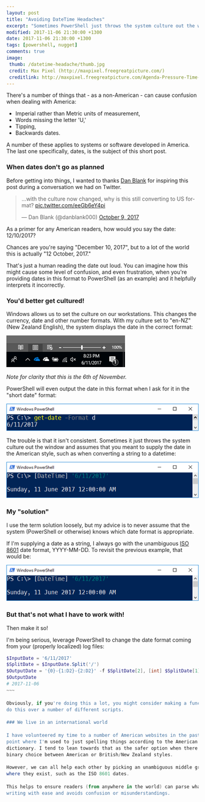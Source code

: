 ```yaml
---
layout: post
title: "Avoiding DateTime Headaches"
excerpt: "Sometimes PowerShell just throws the system culture out the window and assumes that you meant to supply the date in the American style."
modified: 2017-11-06 21:30:00 +1300
date: 2017-11-06 21:30:00 +1300
tags: [powershell, nugget]
comments: true
image:
 thumb: /datetime-headache/thumb.jpg
 credit: Max Pixel (http://maxpixel.freegreatpicture.com/)
 creditlink: http://maxpixel.freegreatpicture.com/Agenda-Pressure-Time-Plans-819288
---
```


There's a number of things that - as a non-American - can cause confusion when
dealing with America:

-   Imperial rather than Metric units of measurement,
-   Words missing the letter 'U,'
-   Tipping,
-   Backwards dates.

A number of these applies to systems or software developed in America. The last
one specifically, dates, is the subject of this short post.

### When dates don't go as planned

Before getting into things, I wanted to thanks [Dan
Blank](https://twitter.com/danblank000) for inspiring this post during a
conversation we had on Twitter.

<blockquote class="twitter-tweet" data-conversation="none" data-cards="hidden" data-partner="tweetdeck"><p lang="en" dir="ltr">...with the culture now changed, why is this still converting to US format? <a href="https://t.co/eeGb6eY4pi">pic.twitter.com/eeGb6eY4pi</a></p>&mdash; Dan Blank (@danblank000) <a href="https://twitter.com/danblank000/status/917328821652721665?ref_src=twsrc%5Etfw">October 9, 2017</a></blockquote>
<script async src="https://platform.twitter.com/widgets.js" charset="utf-8"></script>

As a primer for any American readers, how would you say the date: 12/10/2017?

Chances are you're saying "December 10, 2017", but to a lot of the world this is
actually "12 October, 2017."

That's just a human reading the date out loud. You can imagine how this might
cause some level of confusion, and even frustration, when you're providing dates
in this format to PowerShell (as an example) and it helpfully interprets it
incorrectly.

### You'd better get cultured!

Windows allows us to set the culture on our workstations. This changes the
currency, date and other number formats. With my culture set to "en-NZ" (New
Zealand English), the system displays the date in the correct format:

![Windows System Date](/images/datetime-headache/SystemDate.png)

*Note for clarity that this is the 6th of November.*

PowerShell will even output the date in this format when I ask for it in the
"short date" format:

![Get-Date -Format d](/images/datetime-headache/PowerShell1.png)

The trouble is that it isn't consistent. Sometimes it just throws the system
culture out the window and assumes that you meant to supply the date in the
American style, such as when converting a string to a datetime:

![DateTime from String - Wrong](/images/datetime-headache/PowerShell2.png)

### My "solution"

I use the term solution loosely, but my advice is to never assume that the
system (PowerShell or otherwise) knows which date format is appropriate.

If I'm supplying a date as a string, I always go with the unambiguous [ISO
8601](https://www.iso.org/iso-8601-date-and-time-format.html) date format,
YYYY-MM-DD. To revisit the previous example, that would be:

![DateTime from String - Right, because ISO](/images/datetime-headache/PowerShell2.png)

### But that's not what I have to work with!

Then make it so!

I'm being serious, leverage PowerShell to change the date format coming from
your (properly localized) log files:

```powershell
$InputDate = '6/11/2017'
$SplitDate = $InputDate.Split('/')
$OutputDate = '{0}-{1:D2}-{2:D2}' -f $SplitDate[2], [int] $SplitDate[1], [int] $SplitDate[0]
$OutputDate
# 2017-11-06
~~~

Obviously, if you're doing this a lot, you might consider making a function to
do this over a number of different scripts.

### We live in an international world

I have volunteered my time to a number of American websites in the past to the
point where I'm used to just spelling things according to the American
dictionary. I tend to lean towards that as the safer option when there is a
binary choice between American or British/New Zealand styles.

However, we can all help each other by picking an unambiguous middle ground
where they exist, such as the ISO 8601 dates.

This helps to ensure readers (from anywhere in the world) can parse what we're
writing with ease and avoids confusion or misunderstandings.
